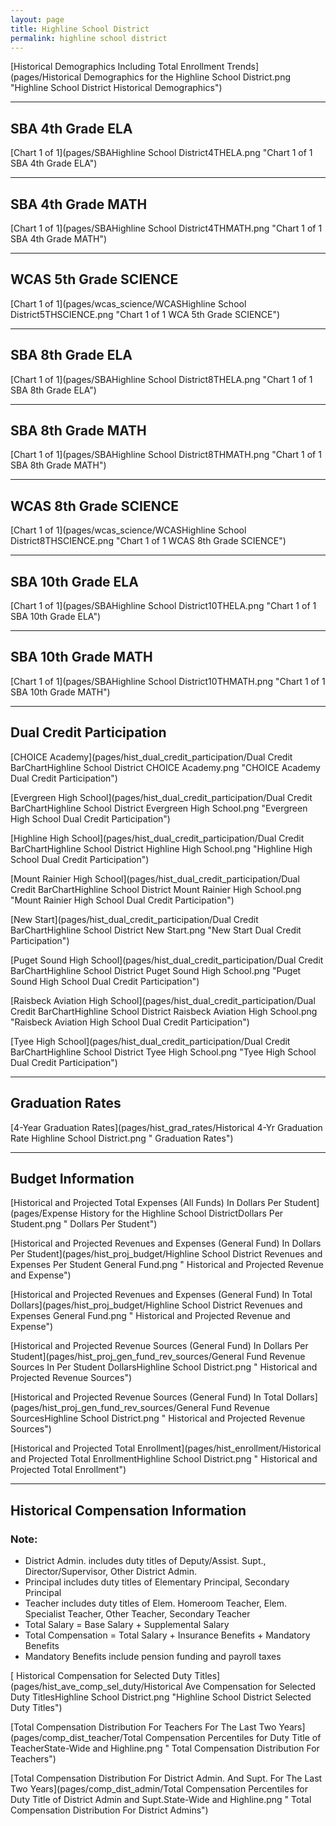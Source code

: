 ```yaml
---
layout: page
title: Highline School District
permalink: highline school district
---
```



[Historical Demographics Including Total Enrollment Trends](pages/Historical Demographics for the Highline School District.png "Highline School District Historical Demographics")

___

## SBA 4th Grade ELA

[Chart 1 of 1](pages/SBAHighline School District4THELA.png "Chart 1 of 1 SBA 4th Grade ELA")


___

## SBA 4th Grade MATH

[Chart 1 of 1](pages/SBAHighline School District4THMATH.png "Chart 1 of 1 SBA 4th Grade MATH")


___

## WCAS 5th Grade SCIENCE

[Chart 1 of 1](pages/wcas_science/WCASHighline School District5THSCIENCE.png "Chart 1 of 1 WCA 5th Grade SCIENCE")


___

## SBA 8th Grade ELA

[Chart 1 of 1](pages/SBAHighline School District8THELA.png "Chart 1 of 1 SBA 8th Grade ELA")


___

## SBA 8th Grade MATH

[Chart 1 of 1](pages/SBAHighline School District8THMATH.png "Chart 1 of 1 SBA 8th Grade MATH")


___

## WCAS 8th Grade SCIENCE

[Chart 1 of 1](pages/wcas_science/WCASHighline School District8THSCIENCE.png "Chart 1 of 1 WCAS 8th Grade SCIENCE")


___

## SBA 10th Grade ELA

[Chart 1 of 1](pages/SBAHighline School District10THELA.png "Chart 1 of 1 SBA 10th Grade ELA")


___

## SBA 10th Grade MATH

[Chart 1 of 1](pages/SBAHighline School District10THMATH.png "Chart 1 of 1 SBA 10th Grade MATH")


___

## Dual Credit Participation

[CHOICE Academy](pages/hist_dual_credit_participation/Dual Credit BarChartHighline School District CHOICE Academy.png "CHOICE Academy Dual Credit Participation")

[Evergreen High School](pages/hist_dual_credit_participation/Dual Credit BarChartHighline School District Evergreen High School.png "Evergreen High School Dual Credit Participation")

[Highline High School](pages/hist_dual_credit_participation/Dual Credit BarChartHighline School District Highline High School.png "Highline High School Dual Credit Participation")

[Mount Rainier High School](pages/hist_dual_credit_participation/Dual Credit BarChartHighline School District Mount Rainier High School.png "Mount Rainier High School Dual Credit Participation")

[New Start](pages/hist_dual_credit_participation/Dual Credit BarChartHighline School District New Start.png "New Start Dual Credit Participation")

[Puget Sound High School](pages/hist_dual_credit_participation/Dual Credit BarChartHighline School District Puget Sound High School.png "Puget Sound High School Dual Credit Participation")

[Raisbeck Aviation High School](pages/hist_dual_credit_participation/Dual Credit BarChartHighline School District Raisbeck Aviation High School.png "Raisbeck Aviation High School Dual Credit Participation")

[Tyee High School](pages/hist_dual_credit_participation/Dual Credit BarChartHighline School District Tyee High School.png "Tyee High School Dual Credit Participation")


___

## Graduation Rates

[4-Year Graduation Rates](pages/hist_grad_rates/Historical 4-Yr Graduation Rate Highline School District.png " Graduation Rates")


___

## Budget Information

[Historical and Projected Total Expenses (All Funds) In Dollars Per Student](pages/Expense History for the Highline School DistrictDollars Per Student.png " Dollars Per Student")

[Historical and Projected Revenues and Expenses (General Fund) In Dollars Per Student](pages/hist_proj_budget/Highline School District Revenues and Expenses Per Student General Fund.png " Historical and Projected Revenue and Expense")

[Historical and Projected Revenues and Expenses (General Fund) In Total Dollars](pages/hist_proj_budget/Highline School District Revenues and Expenses General Fund.png " Historical and Projected Revenue and Expense")

[Historical and Projected Revenue Sources (General Fund) In Dollars Per Student](pages/hist_proj_gen_fund_rev_sources/General Fund Revenue Sources In Per Student DollarsHighline School District.png " Historical and Projected Revenue Sources")

[Historical and Projected Revenue Sources (General Fund) In Total Dollars](pages/hist_proj_gen_fund_rev_sources/General Fund Revenue SourcesHighline School District.png " Historical and Projected Revenue Sources")

[Historical and Projected Total Enrollment](pages/hist_enrollment/Historical and Projected Total EnrollmentHighline School District.png " Historical and Projected Total Enrollment")


___

## Historical Compensation Information
### Note:
- District Admin. includes duty titles of Deputy/Assist. Supt., Director/Supervisor, Other District Admin.
- Principal includes duty titles of Elementary Principal, Secondary Principal
- Teacher includes duty titles of Elem. Homeroom Teacher, Elem. Specialist Teacher, Other Teacher, Secondary Teacher
- Total Salary = Base Salary + Supplemental Salary
- Total Compensation = Total Salary + Insurance Benefits + Mandatory Benefits
- Mandatory Benefits include pension funding and payroll taxes

[ Historical Compensation for Selected Duty Titles](pages/hist_ave_comp_sel_duty/Historical Ave Compensation for Selected Duty TitlesHighline School District.png "Highline School District Selected Duty Titles")

[Total Compensation Distribution For Teachers For The Last Two Years](pages/comp_dist_teacher/Total Compensation Percentiles for Duty Title of TeacherState-Wide and Highline.png " Total Compensation Distribution For Teachers")

[Total Compensation Distribution For District Admin. And Supt. For The Last Two Years](pages/comp_dist_admin/Total Compensation Percentiles for Duty Title of District Admin and Supt.State-Wide and Highline.png " Total Compensation Distribution For District Admins")

